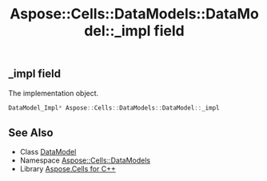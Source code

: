 ﻿---
title: Aspose::Cells::DataModels::DataModel::_impl field
linktitle: _impl
second_title: Aspose.Cells for C++ API Reference
description: 'Aspose::Cells::DataModels::DataModel::_impl field. The implementation object in C++.'
type: docs
weight: 800
url: /cpp/aspose.cells.datamodels/datamodel/_impl/
---
## _impl field


The implementation object.

```cpp
DataModel_Impl* Aspose::Cells::DataModels::DataModel::_impl
```

## See Also

* Class [DataModel](../)
* Namespace [Aspose::Cells::DataModels](../../)
* Library [Aspose.Cells for C++](../../../)

